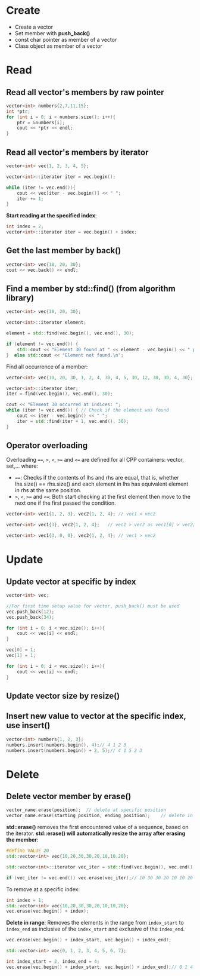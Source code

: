 # Create
* Create a vector
* Set member with **push_back()**
* const char pointer as member of a vector
* Class object as member of a vector

# Read
## Read all vector's members by raw pointer

```cpp
vector<int> numbers{2,7,11,15};
int *ptr;
for (int i = 0; i < numbers.size(); i++){
    ptr = &numbers[i];
    cout << *ptr << endl;
}
```
## Read all vector's members by iterator
```cpp
vector<int> vec{1, 2, 3, 4, 5};

vector<int>::iterator iter = vec.begin();

while (iter != vec.end()){
    cout << vec[iter - vec.begin()] << " ";
    iter += 1;
}
```
**Start reading at the specified index**:
```cpp
int index = 2;
vector<int>::iterator iter = vec.begin() + index;
```
## Get the last member by back()
```cpp
vector<int> vec{10, 20, 30};   
cout << vec.back() << endl;
```
## Find a member by std::find() (from algorithm library)
```cpp
vector<int> vec{10, 20, 30};

vector<int>::iterator element;

element = std::find(vec.begin(), vec.end(), 30);

if (element != vec.end()) {
    std::cout << "Element 30 found at " << element - vec.begin() << " position \n";// Element 30 found at 2 position
}  else std::cout << "Element not found.\n";
```
Find all occurrence of a member:
```cpp
vector<int> vec{10, 20, 30, 1, 2, 4, 30, 4, 5, 30, 12, 30, 30, 4, 30};

vector<int>::iterator iter;
iter = find(vec.begin(), vec.end(), 30); 

cout << "Element 30 occurred at indices: "; 
while (iter != vec.end()) { // Check if the element was found 
    cout << iter - vec.begin() << " "; 
    iter = std::find(iter + 1, vec.end(), 30); 
} 
```
## Operator overloading

Overloading ``==``, ``>``, ``<``, ``>=`` and ``<=`` are defined for all CPP containers: vector, set,... where:

* ``==``: Checks if the contents of lhs and rhs are equal, that is, whether lhs.size() == rhs.size() and each element in lhs has equivalent element in rhs at the same position.
* ``>``, ``<``, ``>=`` and ``<=``: Both start checking at the first element then move to the next one if the first passed the condition.

```cpp
vector<int> vec1{1, 2, 3}, vec2{1, 2, 4}; // vec1 < vec2
```
```cpp
vector<int> vec1{3}, vec2{1, 2, 4};   // vec1 > vec2 as vec1[0] > vec2[0]
```
```cpp
vector<int> vec1{3, 0, 0}, vec2{1, 2, 4}; // vec1 > vec2
```
# Update

## Update vector at specific by index

```cpp
vector<int> vec;

//For first time setup value for vector, push_back() must be used
vec.push_back(12);
vec.push_back(34);

for (int i = 0; i < vec.size(); i++){
    cout << vec[i] << endl;
}

vec[0] = 1;
vec[1] = 1;

for (int i = 0; i < vec.size(); i++){
    cout << vec[i] << endl;
}
```
## Update vector size by resize()
## Insert new value to vector at the specific index, use insert()
```cpp
vector<int> numbers{1, 2, 3};
numbers.insert(numbers.begin(), 4);// 4 1 2 3
numbers.insert(numbers.begin() + 2, 5);// 4 1 5 2 3
```
# Delete

## Delete vector member by erase()

```cpp
vector_name.erase(position);  // delete at specific position
vector_name.erase(starting_position, ending_position);    // delete in range
```

**std::erase()** removes the first encountered value of a sequence, based on the iterator. **std::erase() will automatically resize the array after erasing the member**:

```cpp
#define VALUE 20
std::vector<int> vec{10,20,30,30,20,10,10,20};

std::vector<int>::iterator vec_iter = std::find(vec.begin(), vec.end(), VALUE);

if (vec_iter != vec.end()) vec.erase(vec_iter);// 10 30 30 20 10 10 20 (the first vector member has value 20 is removed)
```
To remove at a specific index:
```cpp
int index = 1;
std::vector<int> vec{10,20,30,30,20,10,10,20};
vec.erase(vec.begin() + index);
```
**Delete in range**: Removes the elements in the range from ``index_start`` to ``index_end`` as inclusive of the ``index_start`` and exclusive of the ``index_end``.
```cpp
vec.erase(vec.begin() + index_start, vec.begin() + index_end);
```
```cpp
std::vector<int> vec{0, 1, 2, 3, 4, 5, 6, 7};

int index_start = 2, index_end = 4;
vec.erase(vec.begin() + index_start, vec.begin() + index_end);// 0 1 4 5 6 7
```
